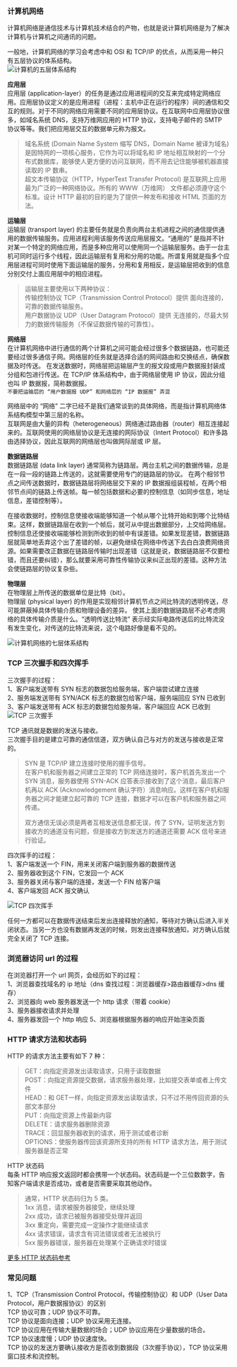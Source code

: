 
### 计算机网络
计算机网络是通信技术与计算机技术结合的产物，也就是说计算机网络是为了解决计算机与计算机之间通讯的问题。  

一般地，计算机网络的学习会考虑中和 OSI 和 TCP/IP 的优点，从而采用一种只有五层协议的体系结构。  
![计算机的五层体系结构](https://s2.ax1x.com/2019/08/12/mSk8iV.png)  

**应用层**  
应用层 (application-layer）的任务是通过应用进程间的交互来完成特定网络应用。应用层协议定义的是应用进程（进程：主机中正在运行的程序）间的通信和交互的规则。对于不同的网络应用需要不同的应用层协议。在互联网中应用层协议很多，如域名系统 DNS，支持万维网应用的 HTTP 协议，支持电子邮件的 SMTP 协议等等。我们把应用层交互的数据单元称为报文。  
> 域名系统 (Domain Name System 缩写 DNS，Domain Name 被译为域名) 是因特网的一项核心服务，它作为可以将域名和 IP 地址相互映射的一个分布式数据库，能够使人更方便的访问互联网，而不用去记住能够被机器直接读取的 IP 数串。  
> 超文本传输协议（HTTP，HyperText Transfer Protocol) 是互联网上应用最为广泛的一种网络协议。所有的 WWW（万维网） 文件都必须遵守这个标准。设计 HTTP 最初的目的是为了提供一种发布和接收 HTML 页面的方法。  

**运输层**  
运输层 (transport layer) 的主要任务就是负责向两台主机进程之间的通信提供通用的数据传输服务。应用进程利用该服务传送应用层报文。“通用的” 是指并不针对某一个特定的网络应用，而是多种应用可以使用同一个运输层服务。由于一台主机可同时运行多个线程，因此运输层有复用和分用的功能。所谓复用就是指多个应用层进程可同时使用下面运输层的服务，分用和复用相反，是运输层把收到的信息分别交付上面应用层中的相应进程。  
> 运输层主要使用以下两种协议：  
> 传输控制协议 TCP（Transmission Control Protocol）提供 面向连接的，可靠的数据传输服务。  
> 用户数据协议 UDP（User Datagram Protocol）提供 无连接的，尽最大努力的数据传输服务（不保证数据传输的可靠性）。  

**网络层**  
在计算机网络中进行通信的两个计算机之间可能会经过很多个数据链路，也可能还要经过很多通信子网。网络层的任务就是选择合适的网间路由和交换结点，确保数据及时传送。 在发送数据时，网络层把运输层产生的报文段或用户数据报封装成分组和包进行传送。在 TCP/IP 体系结构中，由于网络层使用 IP 协议，因此分组也叫 IP 数据报，简称数据报。  
`不要把运输层的 “用户数据报 UDP” 和网络层的 “IP 数据报” 弄混`

网络层中的 “网络” 二字已经不是我们通常谈到的具体网络，而是指计算机网络体系结构模型中第三层的名称。  
互联网是由大量的异构（heterogeneous）网络通过路由器（router）相互连接起来的。互联网使用的网络层协议是无连接的网际协议（Intert Protocol）和许多路由选择协议，因此互联网的网络层也叫做网际层或 IP 层。  

**数据链路层**  
数据链路层 (data link layer) 通常简称为链路层。两台主机之间的数据传输，总是在一段一段的链路上传送的，这就需要使用专门的链路层的协议。 在两个相邻节点之间传送数据时，数据链路层将网络层交下来的 IP 数据报组装程帧，在两个相邻节点间的链路上传送帧。每一帧包括数据和必要的控制信息（如同步信息，地址信息，差错控制等）。  

在接收数据时，控制信息使接收端能够知道一个帧从哪个比特开始和到哪个比特结束。这样，数据链路层在收到一个帧后，就可从中提出数据部分，上交给网络层。 控制信息还使接收端能够检测到所收到的帧中有误差错。如果发现差错，数据链路层就简单地丢弃这个出了差错的帧，以避免继续在网络中传送下去白白浪费网络资源。如果需要改正数据在链路层传输时出现差错（这就是说，数据链路层不仅要检错，而且还要纠错），那么就要采用可靠性传输协议来纠正出现的差错。这种方法会使链路层的协议复杂些。  

**物理层**  
在物理层上所传送的数据单位是比特（bit）。   
物理层 (physical layer) 的作用是实现相邻计算机节点之间比特流的透明传送，尽可能屏蔽掉具体传输介质和物理设备的差异。 使其上面的数据链路层不必考虑网络的具体传输介质是什么。“透明传送比特流” 表示经实际电路传送后的比特流没有发生变化，对传送的比特流来说，这个电路好像是看不见的。

![计算机网络的七层体系结构](https://s2.ax1x.com/2019/08/12/mSkGGT.gif)

### TCP 三次握手和四次挥手
三次握手的过程：  
1、客户端发送带有 SYN 标志的数据包给服务端，客户端尝试建立连接  
2、服务端发送带有 SYN/ACK 标志的数据包给客户端，服务端回应 SYN 已收到  
3、客户端发送带有 ACK 标志的数据包给服务端，客户端回应 ACK 已收到  
![TCP 三次握手](https://s2.ax1x.com/2019/08/12/mSm2y8.png)  

TCP 通讯就是数据的发送与接收。  
三次握手目的是建立可靠的通信信道，双方确认自己与对方的发送与接收是正常的。  
> SYN 是 TCP/IP 建立连接时使用的握手信号。  
> 在客户机和服务器之间建立正常的 TCP 网络连接时，客户机首先发出一个 SYN 消息，服务器使用 SYN-ACK 应答表示接收到了这个消息，最后客户机再以 ACK (Acknowledgement 确认字符）消息响应。这样在客户机和服务器之间才能建立起可靠的 TCP 连接，数据才可以在客户机和服务器之间传递。  
> 
> 双方通信无误必须是两者互相发送信息都无误，传了 SYN，证明发送方到接收方的通道没有问题，但是接收方到发送方的通道还需要 ACK 信号来进行验证。  

四次挥手的过程：  
1、客户端发送一个 FIN，用来关闭客户端到服务器的数据传送  
2、服务器收到这个 FIN，它发回一个 ACK  
3、服务器关闭与客户端的连接，发送一个 FIN 给客户端  
4、客户端发回 ACK 报文确认  

![TCP 四次挥手](https://s2.ax1x.com/2019/08/13/m9VLmF.png)  

任何一方都可以在数据传送结束后发出连接释放的通知，等待对方确认后进入半关闭状态。当另一方也没有数据再发送的时候，则发出连接释放通知，对方确认后就完全关闭了 TCP 连接。  

### 浏览器访问 url 的过程
在浏览器打开一个 url 网页，会经历如下的过程：  
1、浏览器查找域名的 ip 地址（dns 查找过程：浏览器缓存>路由器缓存>dns 缓存）  
2、浏览器向 web 服务器发送一个 http 请求（带着 cookie）  
3、服务器接收请求并处理  
4、服务器发回一个 http 响应 
5、浏览器根据服务器的响应开始渲染页面  

### HTTP 请求方法和状态码
HTTP 的请求方法主要有如下 7 种：  
> GET：向指定资源发出读取请求，只用于读取数据  
> POST：向指定资源提交数据，请求服务器处理，比如提交表单或者上传文件  
> HEAD：和 GET一样，向指定资源发出读取请求，只不过不用传回资源的头部文本部分  
> PUT：向指定资源上传最新内容  
> DELETE：请求服务器删除资源  
> TRACE：回显服务器收到的请求，用于测试或者诊断  
> OPTIONS：使服务器传回该资源所支持的所有 HTTP 请求方法，用于测试服务器是否正常  

HTTP 状态码  
每条 HTTP 响应报文返回时都会携带一个状态码。状态码是一个三位数数字，告知客户端请求是否成功，或者是否需要采取其他动作。  
> 通常，HTTP 状态码归为 5 类。  
> 1xx 消息，请求被服务器接受，继续处理  
> 2xx 成功，请求已被服务器接受处理并返回  
> 3xx 重定向，需要完成一定操作才能继续请求  
> 4xx 请求错误，请求含有词法错误或者无法被执行  
> 5xx 服务器错误，服务器在处理某个正确请求时错误  

[更多 HTTP 状态码参考](https://developer.mozilla.org/zh-CN/docs/Web/HTTP/Status)  

### 常见问题
1、TCP（Transmission Control Protocol，传输控制协议）和 UDP（User Data Protocol，用户数据报协议）的区别  
TCP 协议可靠；UDP 协议不可靠。  
TCP 协议是面向连接；UDP 协议采用无连接。  
TCP 协议应用在传输大量数据的场合；UDP 协议应用在少量数据的场合。  
TCP 协议速度慢；UDP 协议速度快。  
TCP 协议的发送方要确认接收方是否收到数据段（3次握手协议），TCP 协议采用窗口技术和流控制。  

